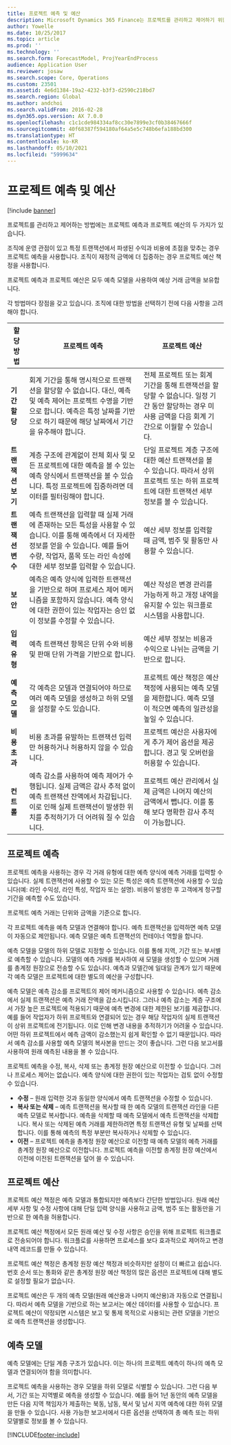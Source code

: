 ```yaml
---
title: 프로젝트 예측 및 예산
description: Microsoft Dynamics 365 Finance는 프로젝트를 관리하고 제어하기 위한 프로젝트 예측과 프로젝트 예산을 제공합니다.
author: Yowelle
ms.date: 10/25/2017
ms.topic: article
ms.prod: ''
ms.technology: ''
ms.search.form: ForecastModel, ProjYearEndProcess
audience: Application User
ms.reviewer: josaw
ms.search.scope: Core, Operations
ms.custom: 23501
ms.assetid: 4e6d1384-19a2-4232-b3f3-d2590c218bd7
ms.search.region: Global
ms.author: andchoi
ms.search.validFrom: 2016-02-28
ms.dyn365.ops.version: AX 7.0.0
ms.openlocfilehash: c1c1cde984334af8cc30e7899e3cf0b38467666f
ms.sourcegitcommit: 40f68387f594180af64a5e5c748b6efa188bd300
ms.translationtype: HT
ms.contentlocale: ko-KR
ms.lasthandoff: 05/10/2021
ms.locfileid: "5999634"
---
```

# <a name="project-forecasts-and-budgets"></a>프로젝트 예측 및 예산

[!include [banner](../includes/banner.md)]

프로젝트를 관리하고 제어하는 방법에는 프로젝트 예측과 프로젝트 예산의 두 가지가 있습니다. 

조직에 운영 관점이 있고 특정 트랜잭션에서 파생된 수익과 비용에 초점을 맞추는 경우 프로젝트 예측을 사용합니다. 조직이 재정적 금액에 더 집중하는 경우 프로젝트 예산 책정을 사용합니다. 

프로젝트 예측과 프로젝트 예산은 모두 예측 모델을 사용하여 예상 거래 금액을 보유합니다. 

각 방법마다 장점을 갖고 있습니다. 조직에 대한 방법을 선택하기 전에 다음 사항을 고려해야 합니다.

|   할당 방법       |           프로젝트 예측            |        프로젝트 예산                           |
|---------------------------|------------------------------------------|----------------------------------------------------|
| **기간 할당**     | 회계 기간을 통해 명시적으로 트랜잭션을 할당할 수 없습니다. 대신, 예측 및 예측 제어는 프로젝트 수명을 기반으로 합니다. 예측은 특정 날짜를 기반으로 하기 때문에 해당 날짜에서 기간을 유추해야 합니다. | 전체 프로젝트 또는 회계 기간을 통해 트랜잭션을 할당할 수 없습니다. 일정 기간 동안 할당하는 경우 미사용 금액을 다음 회계 기간으로 이월할 수 있습니다. |
| **트랜잭션 보기**  | 계층 구조에 관계없이 전체 회사 및 모든 프로젝트에 대한 예측을 볼 수 있는 예측 양식에서 트랜잭션을 볼 수 있습니다. 특정 프로젝트에 집중하려면 데이터를 필터링해야 합니다.                                       | 단일 프로젝트 계층 구조에 대한 예산 트랜잭션을 볼 수 있습니다. 따라서 상위 프로젝트 또는 하위 프로젝트에 대한 트랜잭션 세부 정보를 볼 수 있습니다.                 |
| **트랜잭션 변수** | 예측 트랜잭션을 입력할 때 실제 거래에 존재하는 모든 특성을 사용할 수 있습니다. 이를 통해 예측에서 더 자세한 정보를 얻을 수 있습니다. 예를 들어 수량, 작업자, 품목 또는 라인 속성에 대한 세부 정보를 입력할 수 있습니다.         | 예산 세부 정보를 입력할 때 금액, 범주 및 활동만 사용할 수 있습니다.                    |
| **보안**              | 예측은 예측 양식에 입력한 트랜잭션을 기반으로 하며 프로세스 제어 메커니즘을 포함하지 않습니다. 예측 양식에 대한 권한이 있는 작업자는 승인 없이 정보를 수정할 수 있습니다.                                        | 예산 작성은 변경 관리를 가능하게 하고 개정 내역을 유지할 수 있는 워크플로 시스템을 사용합니다.         |
| **입력 유형**           | 예측 트랜잭션 항목은 단위 수와 비용 및 판매 단위 가격을 기반으로 합니다.  | 예산 세부 정보는 비용과 수익으로 나뉘는 금액을 기반으로 합니다.                                          |
| **예측 모델**       | 각 예측은 모델과 연결되어야 하므로 여러 예측 모델을 생성하고 하위 모델을 설정할 수도 있습니다.           | 프로젝트 예산 책정은 예산 책정에 사용되는 예측 모델을 제한합니다. 예측 모델이 적으면 예측의 일관성을 높일 수 있습니다.                           |
| **비용 초과**         | 비용 초과를 유발하는 트랜잭션 입력만 허용하거나 허용하지 않을 수 있습니다.   | 프로젝트 예산은 사용자에게 추가 제어 옵션을 제공합니다. 경고 및 오버런을 허용할 수 있습니다.                    |
| **컨트롤**               | 예측 감소를 사용하여 예측 제어가 수행됩니다. 실제 금액은 감사 추적 없이 예측 트랜잭션 잔액에서 차감됩니다. 이로 인해 실제 트랜잭션이 발생한 위치를 추적하기가 더 어려워 질 수 있습니다.                   | 프로젝트 예산 관리에서 실제 금액은 나머지 예산의 금액에서 뺍니다. 이를 통해 보다 명확한 감사 추적이 가능합니다.                                   |

## <a name="project-forecasts"></a>프로젝트 예측
프로젝트 예측을 사용하는 경우 각 거래 유형에 대한 예측 양식에 예측 거래를 입력할 수 있습니다. 실제 트랜잭션에 사용할 수 있는 모든 특성은 예측 트랜잭션에 사용할 수 있습니다(예: 라인 수익성, 라인 특성, 작업자 또는 설명). 비용이 발생한 후 고객에게 청구할 기간을 예측할 수도 있습니다. 

프로젝트 예측 거래는 단위와 금액을 기준으로 합니다. 

각 프로젝트 예측을 예측 모델과 연결해야 합니다. 예측 트랜잭션을 입력하면 예측 모델이 자동으로 제안됩니다. 예측 모델은 예측 트랜잭션의 컨테이너 역할을 합니다. 

예측 모델을 모델의 하위 모델로 지정할 수 있습니다. 이를 통해 지역, 기간 또는 부서별로 예측할 수 있습니다. 모델의 예측 거래를 복사하여 새 모델을 생성할 수 있으며 거래를 총계정 원장으로 전송할 수도 있습니다. 예측과 모델간에 일대일 관계가 있기 때문에 각 예측 모델은 프로젝트에 대한 별도의 예산을 구성합니다. 

예측 모델은 예측 감소를 프로젝트의 제어 메커니즘으로 사용할 수 있습니다. 예측 감소에서 실제 트랜잭션은 예측 거래 잔액을 감소시킵니다. 그러나 예측 감소는 계층 구조에서 가장 높은 프로젝트에 적용되기 때문에 예측 변경에 대한 제한된 보기를 제공합니다. 예를 들어 작업자가 하위 프로젝트와 연결되어 있는 경우 해당 작업자의 실제 트랜잭션이 상위 프로젝트에 전기됩니다. 이로 인해 변경 내용을 추적하기가 어려울 수 있습니다. 어떤 하위 프로젝트에서 예측 금액이 감소했는지 쉽게 확인할 수 없기 때문입니다. 따라서 예측 감소를 사용할 예측 모델의 복사본을 만드는 것이 좋습니다. 그런 다음 보고서를 사용하여 원래 예측된 내용을 볼 수 있습니다. 

프로젝트 예측을 수정, 복사, 삭제 또는 총계정 원장 예산으로 이전할 수 있습니다. 그러나 프로세스 제어는 없습니다. 예측 양식에 대한 권한이 있는 작업자는 검토 없이 수정할 수 있습니다.

-   **수정** – 원래 입력한 것과 동일한 양식에서 예측 트랜잭션을 수정할 수 있습니다.
-   **복사 또는 삭제** – 예측 트랜잭션을 복사할 때 한 예측 모델의 트랜잭션 라인을 다른 예측 모델로 복사합니다. 예측을 삭제할 때 예측 모델에서 예측 트랜잭션을 삭제합니다. 복사 또는 삭제된 예측 거래를 제한하려면 특정 트랜잭션 유형 및 날짜를 선택합니다. 이를 통해 예측의 특정 부분만 복사하거나 삭제할 수 있습니다.
-   **이전** – 프로젝트 예측을 총계정 원장 예산으로 이전할 때 예측 모델의 예측 거래를 총계정 원장 예산으로 이전합니다. 프로젝트 예측을 이전할 총계정 원장 예산에서 이전에 이전된 트랜잭션을 덮어 쓸 수 있습니다.

## <a name="project-budgets"></a>프로젝트 예산
프로젝트 예산 책정은 예측 모델과 통합되지만 예측보다 간단한 방법입니다. 원래 예산 세부 사항 및 수정 사항에 대해 단일 입력 양식을 사용하고 금액, 범주 또는 활동만을 기반으로 한 예측을 허용합니다. 

프로젝트 예산 책정에서 모든 원래 예산 및 수정 사항은 승인을 위해 프로젝트 워크플로로 전송되어야 합니다. 워크플로를 사용하면 프로세스를 보다 효과적으로 제어하고 변경 내역 레코드를 만들 수 있습니다. 

프로젝트 예산 책정은 총계정 원장 예산 책정과 비슷하지만 설정이 더 빠르고 쉽습니다. 번호 순서 또는 통화와 같은 총계정 원장 예산 책정의 많은 옵션은 프로젝트에 대해 별도로 설정할 필요가 없습니다.

프로젝트 예산은 두 개의 예측 모델(원래 예산용과 나머지 예산용)과 자동으로 연결됩니다. 따라서 예측 모델을 기반으로 하는 보고서는 예산 데이터를 사용할 수 있습니다. 프로젝트 예산이 약정되면 시스템은 보고 및 통제 목적으로 사용되는 관련 모델을 기반으로 예측 트랜잭션을 생성합니다.

## <a name="forecast-models"></a>예측 모델
예측 모델에는 단일 계층 구조가 있습니다. 이는 하나의 프로젝트 예측이 하나의 예측 모델과 연결되어야 함을 의미합니다.

프로젝트 예측을 사용하는 경우 모델을 하위 모델로 식별할 수 있습니다. 그런 다음 부서, 기간 또는 지역별로 예측을 생성할 수 있습니다. 예를 들어 1년 동안의 예측 모델을 만든 다음 지역 책임자가 제출하는 북동, 남동, 북서 및 남서 지역 예측에 대한 하위 모델을 만들 수 있습니다. 사용 가능한 보고서에서 다른 옵션을 선택하여 총 예측 또는 하위 모델별로 정보를 볼 수 있습니다.





[!INCLUDE[footer-include](../includes/footer-banner.md)]
